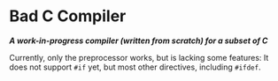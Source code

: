 # Bad C Compiler

__*A work-in-progress compiler (written from scratch) for a subset of C*__

Currently, only the preprocessor works, but is lacking some features: It does not support `#if` yet, but most other directives, including `#ifdef`.

